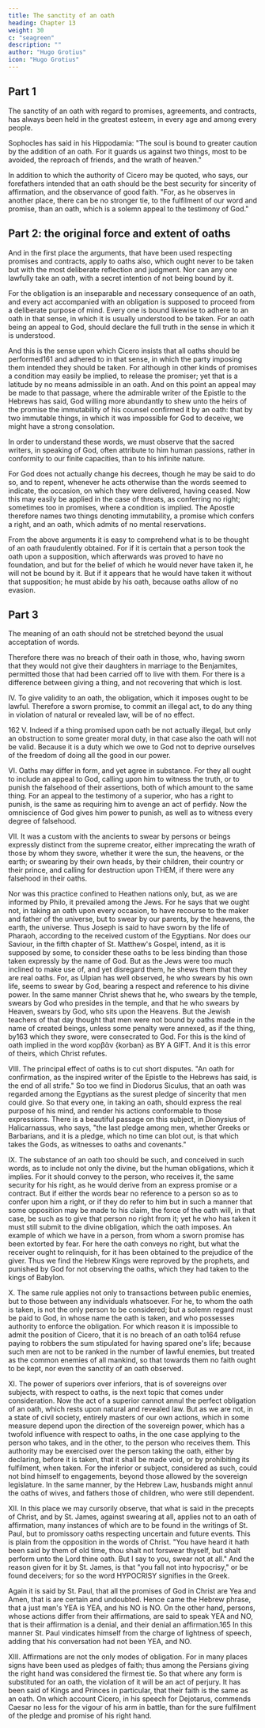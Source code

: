 ```yaml
---
title: The sanctity of an oath
heading: Chapter 13
weight: 30
c: "seagreen"
description: ""
author: "Hugo Grotius"
icon: "Hugo Grotius"
---
```



<!-- The efficacy of oaths among Pagans—

Deliberation requisite in oaths—The sense, in which oaths are understood to be taken, to be adhered to—To be taken according to the usual meaning of the words—

The subject of them to be lawful—Not to counteract moral obligations—In what sense oaths are an appeal to God—The purport of oaths—To be faithfully observed in all cases—The controul of sovereigns over the oaths of subjects—Observations on our Saviour's prohibition of oaths—Forms substituted for oaths. -->


## Part 1

The sanctity of an oath with regard to promises, agreements, and contracts, has always been held in the greatest esteem, in every age and among every people. 

Sophocles has said in his Hippodamia: "The soul is bound to greater caution by the addition of an oath. For it guards us against two things, most to be avoided, the reproach of friends, and the wrath of heaven."

In addition to which the authority of Cicero may be quoted, who says, our forefathers intended that an oath should be the best security for sincerity of affirmation, and the observance of good faith. "For, as he observes in another place, there can be no stronger tie, to the fulfilment of our word and promise, than an oath, which is a solemn appeal to the testimony of God."


## Part 2: the original force and extent of oaths

And in the first place the arguments, that have been used respecting promises and contracts, apply to oaths also, which ought never to be taken but with the most deliberate reflection and judgment. Nor can any one lawfully take an oath, with a secret intention of not being bound by it. 

For the obligation is an inseparable and necessary consequence of an oath, and every act accompanied with an obligation is supposed to proceed from a deliberate purpose of mind. Every one is bound likewise to adhere to an oath in that sense, in which it is usually understood to be taken. For an oath being an appeal to God, should declare the full truth in the sense in which it is understood. 

And this is the sense upon which Cicero insists that all oaths should be performed161 and adhered to in that sense, in which the party imposing them intended they should be taken. For although in other kinds of promises a condition may easily be implied, to release the promiser; yet that is a latitude by no means admissible in an oath. And on this point an appeal may be made to that passage, where the admirable writer of the Epistle to the Hebrews has said, God willing more abundantly to shew unto the heirs of the promise the immutability of his counsel confirmed it by an oath: that by two immutable things, in which it was impossible for God to deceive, we might have a strong consolation.

In order to understand these words, we must observe that the sacred writers, in speaking of God, often attribute to him human passions, rather in conformity to our finite capacities, than to his infinite nature. 

For God does not actually change his decrees, though he may be said to do so, and to repent, whenever he acts otherwise than the words seemed to indicate, the occasion, on which they were delivered, having ceased. Now this may easily be applied in the case of threats, as conferring no right; sometimes too in promises, where a condition is implied. The Apostle therefore names two things denoting immutability, a promise which confers a right, and an oath, which admits of no mental reservations.

From the above arguments it is easy to comprehend what is to be thought of an oath fraudulently obtained. For if it is certain that a person took the oath upon a supposition, which afterwards was proved to have no foundation, and but for the belief of which he would never have taken it, he will not be bound by it. But if it appears that he would have taken it without that supposition; he must abide by his oath, because oaths allow of no evasion.


## Part 3

The meaning of an oath should not be stretched beyond the usual acceptation of words.

Therefore there was no breach of their oath in those, who, having sworn that they would not give their daughters in marriage to the Benjamites, permitted those that had been carried off to live with them. For there is a difference between giving a thing, and not recovering that which is lost.

IV. To give validity to an oath, the obligation, which it imposes ought to be lawful. Therefore a sworn promise, to commit an illegal act, to do any thing in violation of natural or revealed law, will be of no effect.

162 V. Indeed if a thing promised upon oath be not actually illegal, but only an obstruction to some greater moral duty, in that case also the oath will not be valid. Because it is a duty which we owe to God not to deprive ourselves of the freedom of doing all the good in our power.

VI. Oaths may differ in form, and yet agree in substance. For they all ought to include an appeal to God, calling upon him to witness the truth, or to punish the falsehood of their assertions, both of which amount to the same thing. For an appeal to the testimony of a superior, who has a right to punish, is the same as requiring him to avenge an act of perfidy. Now the omniscience of God gives him power to punish, as well as to witness every degree of falsehood.

VII. It was a custom with the ancients to swear by persons or beings expressly distinct from the supreme creator, either imprecating the wrath of those by whom they swore, whether it were the sun, the heavens, or the earth; or swearing by their own heads, by their children, their country or their prince, and calling for destruction upon THEM, if there were any falsehood in their oaths.

Nor was this practice confined to Heathen nations only, but, as we are informed by Philo, it prevailed among the Jews. For he says that we ought not, in taking an oath upon every occasion, to have recourse to the maker and father of the universe, but to swear by our parents, by the heavens, the earth, the universe. Thus Joseph is said to have sworn by the life of Pharaoh, according to the received custom of the Egyptians. Nor does our Saviour, in the fifth chapter of St. Matthew's Gospel, intend, as it is supposed by some, to consider these oaths to be less binding than those taken expressly by the name of God. But as the Jews were too much inclined to make use of, and yet disregard them, he shews them that they are real oaths. For, as Ulpian has well observed, he who swears by his own life, seems to swear by God, bearing a respect and reference to his divine power. In the same manner Christ shews that he, who swears by the temple, swears by God who presides in the temple, and that he who swears by Heaven, swears by God, who sits upon the Heavens. But the Jewish teachers of that day thought that men were not bound by oaths made in the name of created beings, unless some penalty were annexed, as if the thing, by163 which they swore, were consecrated to God. For this is the kind of oath implied in the word κορβᾶν {korban} as BY A GIFT. And it is this error of theirs, which Christ refutes.

VIII. The principal effect of oaths is to cut short disputes. "An oath for confirmation, as the inspired writer of the Epistle to the Hebrews has said, is the end of all strife." So too we find in Diodorus Siculus, that an oath was regarded among the Egyptians as the surest pledge of sincerity that men could give. So that every one, in taking an oath, should express the real purpose of his mind, and render his actions conformable to those expressions. There is a beautiful passage on this subject, in Dionysius of Halicarnassus, who says, "the last pledge among men, whether Greeks or Barbarians, and it is a pledge, which no time can blot out, is that which takes the Gods, as witnesses to oaths and covenants."

IX. The substance of an oath too should be such, and conceived in such words, as to include not only the divine, but the human obligations, which it implies. For it should convey to the person, who receives it, the same security for his right, as he would derive from an express promise or a contract. But if either the words bear no reference to a person so as to confer upon him a right, or if they do refer to him but in such a manner that some opposition may be made to his claim, the force of the oath will, in that case, be such as to give that person no right from it; yet he who has taken it must still submit to the divine obligation, which the oath imposes. An example of which we have in a person, from whom a sworn promise has been extorted by fear. For here the oath conveys no right, but what the receiver ought to relinquish, for it has been obtained to the prejudice of the giver. Thus we find the Hebrew Kings were reproved by the prophets, and punished by God for not observing the oaths, which they had taken to the kings of Babylon.

X. The same rule applies not only to transactions between public enemies, but to those between any individuals whatsoever. For he, to whom the oath is taken, is not the only person to be considered; but a solemn regard must be paid to God, in whose name the oath is taken, and who possesses authority to enforce the obligation. For which reason it is impossible to admit the position of Cicero, that it is no breach of an oath to164 refuse paying to robbers the sum stipulated for having spared one's life; because such men are not to be ranked in the number of lawful enemies, but treated as the common enemies of all mankind, so that towards them no faith ought to be kept, nor even the sanctity of an oath observed.

XI. The power of superiors over inferiors, that is of sovereigns over subjects, with respect to oaths, is the next topic that comes under consideration. Now the act of a superior cannot annul the perfect obligation of an oath, which rests upon natural and revealed law. But as we are not, in a state of civil society, entirely masters of our own actions, which in some measure depend upon the direction of the sovereign power, which has a twofold influence with respect to oaths, in the one case applying to the person who takes, and in the other, to the person who receives them. This authority may be exercised over the person taking the oath, either by declaring, before it is taken, that it shall be made void, or by prohibiting its fulfilment, when taken. For the inferior or subject, considered as such, could not bind himself to engagements, beyond those allowed by the sovereign legislature. In the same manner, by the Hebrew Law, husbands might annul the oaths of wives, and fathers those of children, who were still dependent.

XII. In this place we may cursorily observe, that what is said in the precepts of Christ, and by St. James, against swearing at all, applies not to an oath of affirmation, many instances of which are to be found in the writings of St. Paul, but to promissory oaths respecting uncertain and future events. This is plain from the opposition in the words of Christ. "You have heard it hath been said by them of old time, thou shalt not forswear thyself, but shalt perform unto the Lord thine oath. But I say to you, swear not at all." And the reason given for it by St. James, is that "you fall not into hypocrisy," or be found deceivers; for so the word HYPOCRISY signifies in the Greek.

Again it is said by St. Paul, that all the promises of God in Christ are Yea and Amen, that is are certain and undoubted. Hence came the Hebrew phrase, that a just man's YEA is YEA, and his NO is NO. On the other hand, persons, whose actions differ from their affirmations, are said to speak YEA and NO, that is their affirmation is a denial, and their denial an affirmation.165 In this manner St. Paul vindicates himself from the charge of lightness of speech, adding that his conversation had not been YEA, and NO.

XIII. Affirmations are not the only modes of obligation. For in many places signs have been used as pledges of faith; thus among the Persians giving the right hand was considered the firmest tie. So that where any form is substituted for an oath, the violation of it will be an act of perjury. It has been said of Kings and Princes in particular, that their faith is the same as an oath. On which account Cicero, in his speech for Dejotarus, commends Caesar no less for the vigour of his arm in battle, than for the sure fulfilment of the pledge and promise of his right hand.


